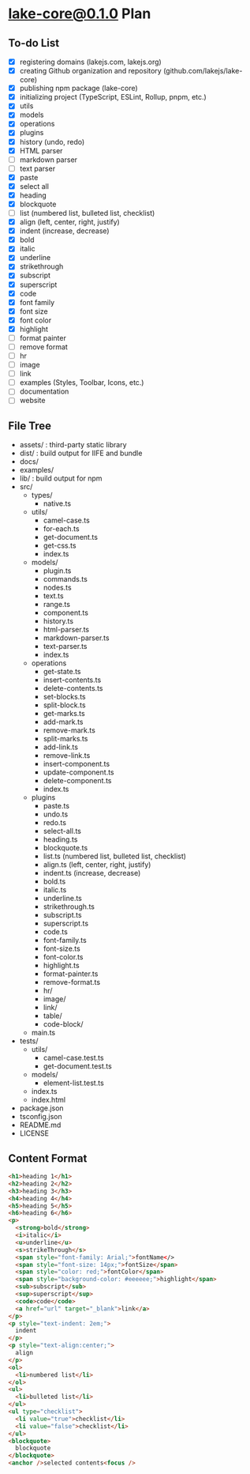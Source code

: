 # lake-core@0.1.0 Plan

## To-do List

* [X] registering domains (lakejs.com, lakejs.org)
* [X] creating Github organization and repository (github.com/lakejs/lake-core)
* [X] publishing npm package (lake-core)
* [X] initializing project (TypeScript, ESLint, Rollup, pnpm, etc.)
* [X] utils
* [X] models
* [X] operations
* [X] plugins
* [X] history (undo, redo)
* [X] HTML parser
* [ ] markdown parser
* [ ] text parser
* [X] paste
* [X] select all
* [X] heading
* [X] blockquote
* [ ] list (numbered list, bulleted list, checklist)
* [X] align (left, center, right, justify)
* [X] indent (increase, decrease)
* [X] bold
* [X] italic
* [X] underline
* [X] strikethrough
* [X] subscript
* [X] superscript
* [X] code
* [X] font family
* [X] font size
* [X] font color
* [X] highlight
* [ ] format painter
* [ ] remove format
* [ ] hr
* [ ] image
* [ ] link
* [ ] examples (Styles, Toolbar, Icons, etc.)
* [ ] documentation
* [ ] website

## File Tree

* assets/ : third-party static library
* dist/ : build output for IIFE and bundle
* docs/
* examples/
* lib/ : build output for npm
* src/
  * types/
    * native.ts
  * utils/
    * camel-case.ts
    * for-each.ts
    * get-document.ts
    * get-css.ts
    * index.ts
  * models/
    * plugin.ts
    * commands.ts
    * nodes.ts
    * text.ts
    * range.ts
    * component.ts
    * history.ts
    * html-parser.ts
    * markdown-parser.ts
    * text-parser.ts
    * index.ts
  * operations
    * get-state.ts
    * insert-contents.ts
    * delete-contents.ts
    * set-blocks.ts
    * split-block.ts
    * get-marks.ts
    * add-mark.ts
    * remove-mark.ts
    * split-marks.ts
    * add-link.ts
    * remove-link.ts
    * insert-component.ts
    * update-component.ts
    * delete-component.ts
    * index.ts
  * plugins
    * paste.ts
    * undo.ts
    * redo.ts
    * select-all.ts
    * heading.ts
    * blockquote.ts
    * list.ts (numbered list, bulleted list, checklist)
    * align.ts (left, center, right, justify)
    * indent.ts (increase, decrease)
    * bold.ts
    * italic.ts
    * underline.ts
    * strikethrough.ts
    * subscript.ts
    * superscript.ts
    * code.ts
    * font-family.ts
    * font-size.ts
    * font-color.ts
    * highlight.ts
    * format-painter.ts
    * remove-format.ts
    * hr/
    * image/
    * link/
    * table/
    * code-block/
  * main.ts
* tests/
  * utils/
    * camel-case.test.ts
    * get-document.test.ts
  * models/
    * element-list.test.ts
  * index.ts
  * index.html
* package.json
* tsconfig.json
* README.md
* LICENSE

## Content Format

```html
<h1>heading 1</h1>
<h2>heading 2</h2>
<h3>heading 3</h3>
<h4>heading 4</h4>
<h5>heading 5</h5>
<h6>heading 6</h6>
<p>
  <strong>bold</strong>
  <i>italic</i>
  <u>underline</u>
  <s>strikeThrough</s>
  <span style="font-family: Arial;">fontName</>
  <span style="font-size: 14px;">fontSize</span>
  <span style="color: red;">fontColor</span>
  <span style="background-color: #eeeeee;">highlight</span>
  <sub>subscript</sub>
  <sup>superscript</sup>
  <code>code</code>
  <a href="url" target="_blank">link</a>
</p>
<p style="text-indent: 2em;">
  indent
</p>
<p style="text-align:center;">
  align
</p>
<ol>
  <li>numbered list</li>
</ol>
<ul>
  <li>bulleted list</li>
</ul>
<ul type="checklist">
  <li value="true">checklist</li>
  <li value="false">checklist</li>
</ul>
<blockquote>
  blockquote
</blockquote>
<anchor />selected contents<focus />
```

